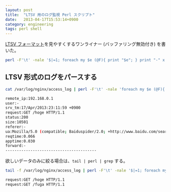```yaml
---
layout: post
title:  "LTSV 用のログ監視 Perl スクリプト"
date:   2013-04-17T15:53:14+0900
category: engineering
tags: perl shell
---
```


[LTSV フォーマット](http://ltsv.org/)を見やすくするワンライナー (バッファリング無効付き) を書いた。

```sh
perl -F'\t' -nale '$|=1; foreach my $e (@F){ print "$e"; } print "-" x 40;'
```

## LTSV 形式のログをパースする

```sh
cat /var/log/nginx/access_log | perl -F'\t' -nale 'foreach my $e (@F){ print "$e"; } print "-" x 40;'

remote_ip:192.168.0.1
user:-
srv_tm:17/Apr/2013:23:11:59 +0900
request:GET /hoge HTTP/1.1
status:200
size:10501
referer:-
ua:Mozilla/5.0 (compatible; Baiduspider/2.0; +http://www.baidu.com/search/spider.html)
reqtime:0.066
apptime:0.030
forward:-
----------------------------------------
```

欲しいデータのみに絞る場合は、`tail | perl | grep` する。

```sh
tail -f /var/log/nginx/access_log | perl -F'\t' -nale '$|=1; foreach my $e (@F){ print "$e"; } print "-" x 40;' | grep --line-buffered "request"

request:GET /hoge HTTP/1.1
request:GET /fuga HTTP/1.1
```
